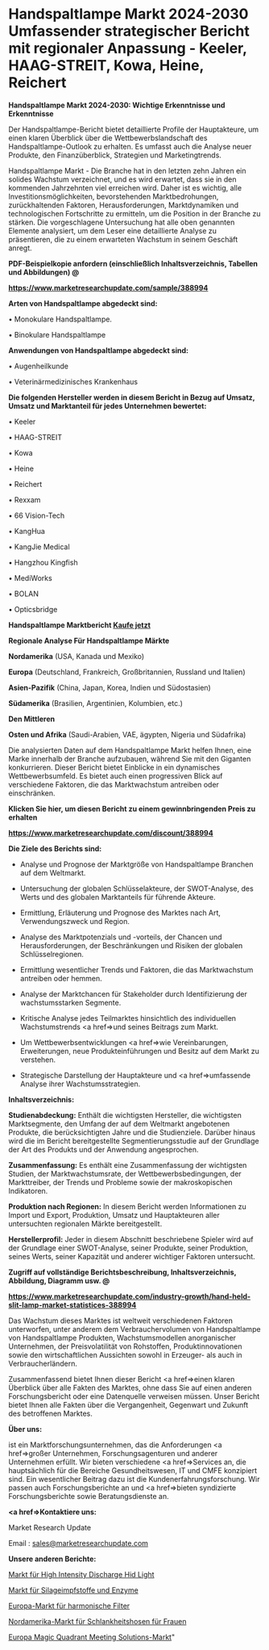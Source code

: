 # Handspaltlampe Markt 2024-2030 Umfassender strategischer Bericht mit regionaler Anpassung - Keeler, HAAG-STREIT, Kowa, Heine, Reichert

<strong>Handspaltlampe Markt 2024-2030: Wichtige Erkenntnisse und Erkenntnisse</strong>

Der Handspaltlampe-Bericht bietet detaillierte Profile der Hauptakteure, um einen klaren Überblick über die Wettbewerbslandschaft des Handspaltlampe-Outlook zu erhalten. Es umfasst auch die Analyse neuer Produkte, den Finanzüberblick, Strategien und Marketingtrends.

Handspaltlampe Markt - Die Branche hat in den letzten zehn Jahren ein solides Wachstum verzeichnet, und es wird erwartet, dass sie in den kommenden Jahrzehnten viel erreichen wird. Daher ist es wichtig, alle Investitionsmöglichkeiten, bevorstehenden Marktbedrohungen, zurückhaltenden Faktoren, Herausforderungen, Marktdynamiken und technologischen Fortschritte zu ermitteln, um die Position in der Branche zu stärken. Die vorgeschlagene Untersuchung hat alle oben genannten Elemente analysiert, um dem Leser eine detaillierte Analyse zu präsentieren, die zu einem erwarteten Wachstum in seinem Geschäft anregt.



<strong><b>PDF-Beispielkopie anfordern (einschließlich Inhaltsverzeichnis, Tabellen und Abbildungen) @ </b></strong>

<strong><a href=https://www.marketresearchupdate.com/sample/388994>

<strong>https://www.marketresearchupdate.com/sample/388994</u></a></strong></strong>



<strong>Arten von Handspaltlampe abgedeckt sind:</strong>

• Monokulare Handspaltlampe.

• Binokulare Handspaltlampe



<strong>Anwendungen von Handspaltlampe abgedeckt sind:</strong>

• Augenheilkunde

• Veterinärmedizinisches Krankenhaus



<strong>Die folgenden Hersteller werden in diesem Bericht in Bezug auf Umsatz, Umsatz und Marktanteil für jedes Unternehmen bewertet:</strong>

• Keeler

• HAAG-STREIT

• Kowa

• Heine

• Reichert

• Rexxam

• 66 Vision-Tech

• KangHua

• KangJie Medical

• Hangzhou Kingfish

• MediWorks

• BOLAN

• Opticsbridge



<strong>Handspaltlampe Marktbericht <a href=https://www.marketresearchupdate.com/buynow/388994>Kaufe jetzt</a></strong>



<strong>Regionale Analyse Für Handspaltlampe Märkte</strong>



<strong>Nordamerika</strong> (USA, Kanada und Mexiko)



<strong>Europa</strong> (Deutschland, Frankreich, Großbritannien, Russland und Italien)



<strong>Asien-Pazifik</strong> (China, Japan, Korea, Indien und Südostasien)



<strong>Südamerika</strong> (Brasilien, Argentinien, Kolumbien, etc.)



<strong>Den Mittleren</strong> 

<strong>Osten und Afrika</strong> (Saudi-Arabien, VAE, ägypten, Nigeria und Südafrika)

Die analysierten Daten auf dem Handspaltlampe Markt helfen Ihnen, eine Marke innerhalb der Branche aufzubauen, während Sie mit den Giganten konkurrieren. Dieser Bericht bietet Einblicke in ein dynamisches Wettbewerbsumfeld. Es bietet auch einen progressiven Blick auf verschiedene Faktoren, die das Marktwachstum antreiben oder einschränken.



<strong>Klicken Sie hier, um diesen Bericht zu einem gewinnbringenden Preis zu erhalten
</strong>

<strong><a href=https://www.marketresearchupdate.com/discount/388994>https://www.marketresearchupdate.com/discount/388994</b></u></strong></a>



<strong>Die Ziele des Berichts sind:</strong>

- Analyse und Prognose der Marktgröße von Handspaltlampe Branchen auf dem Weltmarkt.

- Untersuchung der globalen Schlüsselakteure, der SWOT-Analyse, des Werts und des globalen Marktanteils für führende Akteure.

- Ermittlung, Erläuterung und Prognose des Marktes nach Art, Verwendungszweck und Region.

- Analyse des Marktpotenzials und -vorteils, der Chancen und Herausforderungen, der Beschränkungen und Risiken der globalen Schlüsselregionen.

- Ermittlung wesentlicher Trends und Faktoren, die das Marktwachstum antreiben oder hemmen.

- Analyse der Marktchancen für Stakeholder durch Identifizierung der wachstumsstarken Segmente.

- Kritische Analyse jedes Teilmarktes hinsichtlich des individuellen Wachstumstrends <a href=>und</a> seines Beitrags zum Markt.

- Um Wettbewerbsentwicklungen <a href=>wie</a> Vereinbarungen, Erweiterungen, neue Produkteinführungen und Besitz auf dem Markt zu verstehen.

- Strategische Darstellung der Hauptakteure und <a href=>umfas</a>sende Analyse ihrer Wachstumsstrategien.



<strong>Inhaltsverzeichnis:</strong>



<strong>Studienabdeckung:</strong> Enthält die wichtigsten Hersteller, die wichtigsten Marktsegmente, den Umfang der auf dem Weltmarkt angebotenen Produkte, die berücksichtigten Jahre und die Studienziele. Darüber hinaus wird die im Bericht bereitgestellte Segmentierungsstudie auf der Grundlage der Art des Produkts und der Anwendung angesprochen.



<strong>Zusammenfassung:</strong> Es enthält eine Zusammenfassung der wichtigsten Studien, der Marktwachstumsrate, der Wettbewerbsbedingungen, der Markttreiber, der Trends und Probleme sowie der makroskopischen Indikatoren.



<strong>Produktion nach Regionen:</strong> In diesem Bericht werden Informationen zu Import und Export, Produktion, Umsatz und Hauptakteuren aller untersuchten regionalen Märkte bereitgestellt.



<strong>Herstellerprofil:</strong> Jeder in diesem Abschnitt beschriebene Spieler wird auf der Grundlage einer SWOT-Analyse, seiner Produkte, seiner Produktion, seines Werts, seiner Kapazität und anderer wichtiger Faktoren untersucht.



<strong><b>Zugriff auf vollständige Berichtsbeschreibung, Inhaltsverzeichnis, Abbildung, Diagramm usw. @ </b></strong>

<strong><a href=https://www.marketresearchupdate.com/industry-growth/hand-held-slit-lamp-market-statistices-388994>https://www.marketresearchupdate.com/industry-growth/hand-held-slit-lamp-market-statistices-388994</a></strong>

Das Wachstum dieses Marktes ist weltweit verschiedenen Faktoren unterworfen, unter anderem dem Verbrauchervolumen von Handspaltlampe von Handspaltlampe Produkten, Wachstumsmodellen anorganischer Unternehmen, der Preisvolatilität von Rohstoffen, Produktinnovationen sowie den wirtschaftlichen Aussichten sowohl in Erzeuger- als auch in Verbraucherländern.

Zusammenfassend bietet Ihnen dieser Bericht <a href=>einen</a> klaren Überblick über alle Fakten des Marktes, ohne dass Sie auf einen anderen Forschungsbericht oder eine Datenquelle verweisen müssen. Unser Bericht bietet Ihnen alle Fakten über die Vergangenheit, Gegenwart und Zukunft des betroffenen Marktes.



<strong>Über uns:</strong>

 ist ein Marktforschungsunternehmen, das die Anforderungen <a href=>großer</a> Unternehmen, Forschungsagenturen und anderer Unternehmen erfüllt. Wir bieten verschiedene <a href=>Services</a> an, die hauptsächlich für die Bereiche Gesundheitswesen, IT und CMFE konzipiert sind. Ein wesentlicher Beitrag dazu ist die Kundenerfahrungsforschung. Wir passen auch Forschungsberichte an und <a href=>bieten</a> syndizierte Forschungsberichte sowie Beratungsdienste an.



<strong><a href=>Kontaktiere uns:</a></strong>

Market Research Update

Email : sales@marketresearchupdate.com



<strong>Unsere anderen Berichte:</strong>

<a href=https://www.linkedin.com/pulse/high-intensity-discharge-hid-light-market-2023-size-growth>Markt für High Intensity Discharge Hid Light</a>

<a href=https://www.linkedin.com/pulse/silage-inoculants-enzymes-market-size>Markt für Silageimpfstoffe und Enzyme</a>

<a href=https://www.linkedin.com/pulse/europe-harmonic-filter-market-size-technologies-segments>Europa-Markt für harmonische Filter</a>

<a href=https://www.linkedin.com/pulse/north-america-women-slimming-pants-market-trends>Nordamerika-Markt für Schlankheitshosen für Frauen</a>

<a href=https://www.linkedin.com/pulse/europe-magic-quadrant-meeting-solutions-market>Europa Magic Quadrant Meeting Solutions-Markt</a>"
